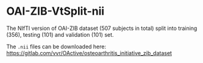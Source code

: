 # OAI-ZIB-VtSplit-nii
The NIfTI version of OAI-ZIB dataset (507 subjects in total) split into training (356), testing (101) and validation (101) set.

The `.nii` files can be downloaded here: https://gitlab.com/vvr/OActive/osteoarthritis_initiative_zib_dataset

